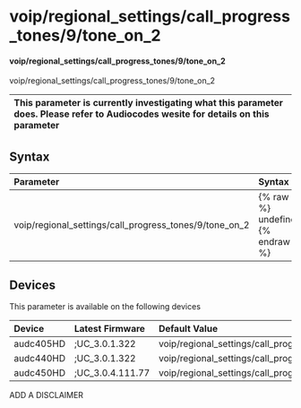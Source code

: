 ﻿---
description: voip/regional_settings/call_progress_tones/9/tone_on_2
search: false
---

# voip/regional_settings/call_progress_tones/9/tone_on_2

#### voip/regional_settings/call_progress_tones/9/tone_on_2

voip/regional_settings/call_progress_tones/9/tone_on_2


| This parameter is currently investigating what this parameter does. Please refer to Audiocodes wesite for details on this parameter | 
| :--- |

## Syntax
| Parameter | Syntax |
| :--- | :--- |
|voip/regional_settings/call_progress_tones/9/tone_on_2 | {% raw %} undefined {% endraw %}|

## Devices
This parameter is available on the following devices

| Device | Latest Firmware | Default Value |
|:---|:---|:---|
| audc405HD | ;UC_3.0.1.322 | voip/regional_settings/call_progress_tones/9/tone_on_2=0 
| audc440HD | ;UC_3.0.1.322 | voip/regional_settings/call_progress_tones/9/tone_on_2=0 
| audc450HD | ;UC_3.0.4.111.77 | voip/regional_settings/call_progress_tones/9/tone_on_2=0 

ADD A DISCLAIMER
